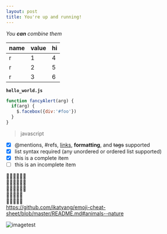 ```yaml
---
layout: post
title: You're up and running!
---
```




_You **can** combine them_

  
name|value|hi
----|----|--
r|1|4
r|2|5
r|3|6
  

**`hello_world.js`**

  
~~~javascript
function fancyAlert(arg) {
  if(arg) {
    $.facebox({div:'#foo'})
  }
}
~~~

  
>javascript
- [x] @mentions, #refs, [links](), **formatting**, and <del>tags</del> supported
- [x] list syntax required (any unordered or ordered list supported)
- [x] this is a complete item
- [ ] this is an incomplete item

:sheep::sheep::sheep::sheep::sheep::sheep:\
:sheep::sheep::sheep::sheep::sheep::sheep:\
:sheep::sheep::sheep::sheep::sheep::sheep:\
:rooster::rooster::rooster::rooster::rooster:\
:rooster::rooster::rooster::rooster::rooster:\
https://github.com/ikatyang/emoji-cheat-sheet/blob/master/README.md#animals--nature


![imagetest](/images/jekyll-logo.png)
